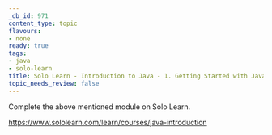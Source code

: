 ```yaml
---
_db_id: 971
content_type: topic
flavours:
- none
ready: true
tags:
- java
- solo-learn
title: Solo Learn - Introduction to Java - 1. Getting Started with Java
topic_needs_review: false
---
```


Complete the above mentioned module on Solo Learn.

https://www.sololearn.com/learn/courses/java-introduction